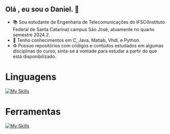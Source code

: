 ## Olá , eu sou o Daniel. 👋

- 📚 Sou estudante de Engenharia de Telecomunicações do IFSC(Instituto Federal de Santa Catarina) campus São José, atuamente no quarto semestre 2024.2.
- 📡 Tenho conhecimentos em C, Java, Matlab, Vhdl, e Python.
- ♻️ Possuo repositórios com códigos e contúdos estudados em algumas disciplinas do curso, sinta-se a vontade para estudar a partir do que está disponibilizado.

# Linguagens
[![My Skills](https://skillicons.dev/icons?i=c,java,matlab,python)](https://skillicons.dev)  
# Ferramentas 
[![My Skills](https://skillicons.dev/icons?i=linux,vscode,clion,git,cmake)](https://skillicons.dev)



